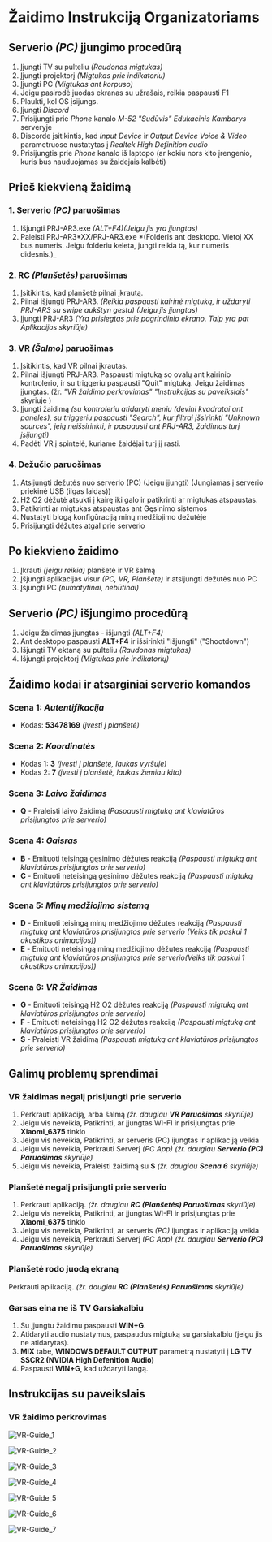 # Žaidimo Instrukciją Organizatoriams

## Serverio _(PC)_ įjungimo procedūrą

1. Įjungti TV su pulteliu _(Raudonas migtukas)_
2. Įjungti projektorį _(Migtukas prie indikatoriu)_
3. Įjungti PC _(Migtukas ant korpuso)_
4. Jeigu pasirodė juodas ekranas su užrašais, reikia paspausti F1
5. Plaukti, kol OS įsijungs.
6. Įjungti _Discord_
7. Prisijungti prie _Phone_ kanalo _M-52 "Sudūvis" Edukacinis Kambarys_ serveryje
8. Discorde įsitikintis, kad _Input Device_ ir _Output Device_ _Voice & Video_ parametruose nustatytas į _Realtek High Definition audio_
9. Prisijungtis prie _Phone_ kanalo iš laptopo (ar kokiu nors kito įrengenio, kuris bus nauduojamas su žaidejais kalbėti)

## Prieš kiekvieną žaidimą

### 1. Serverio _(PC)_ paruošimas

1. Išjungti PRJ-AR3.exe _(ALT+F4)(Jeigu jis yra įjungtas)_
2. Paleisti PRJ-AR3*XX/PRJ-AR3.exe *(Folderis ant desktopo. Vietoj XX bus numeris. Jeigu folderiu keleta, jungti reikia tą, kur numeris didesnis.)\_

### 2. RC _(Planšetės)_ paruošimas

1. Įsitikintis, kad planšetė pilnai įkrautą.
2. Pilnai išjungti PRJ-AR3. _(Reikia paspausti kairinė migtuką, ir uždaryti PRJ-AR3 su swipe aukštyn gestu) (Jeigu jis įjungtas)_
3. Įjungti PRJ-AR3 _(Yra prisiegtas prie pagrindinio ekrano. Taip yra pat Aplikacijos skyriūje)_

### 3. VR _(Šalmo)_ paruošimas

1. Įsitikintis, kad VR pilnai įkrautas.
2. Pilnai išjungti PRJ-AR3. Paspausti migtuką so ovalų ant kairinio kontrolerio, ir su triggeriu paspausti "Quit" migtuką. Jeigu žaidimas įjungtas. (žr. _"VR žaidimo perkrovimas" "Instrukcijas su paveikslais"_ skyriuje )
3. Įjungti žaidimą _(su kontroleriu atidaryti meniu (devini kvadratai ant paneles), su triggeriu paspausti "Search", kur filtrai įšsirinkti "Unknown sources", jeig neišsirinkti, ir paspausti ant PRJ-AR3, žaidimas turį įsijungti)_
4. Padėti VR į spintelė, kuriame žaidėjai turį jį rasti.

### 4. Dežučio paruošimas

1. Atsijungti dežutės nuo serverio (PC) (Jeigu įjungti) (Jungiamas į serverio priekinė USB (ilgas laidas))
2. H2 O2 dėžutė atsukti į kairę iki galo ir patikrinti ar migtukas atspaustas.
3. Patikrinti ar migtukas atspaustas ant Gęsinimo sistemos
4. Nustatyti blogą konfigūraciją minų medžiojimo dežutėje
5. Prisijungti dėžutes atgal prie serverio

## Po kiekvieno žaidimo

1. Įkrauti _(jeigu reikia)_ planšetė ir VR šalmą
2. Įšjungti aplikacijas visur _(PC, VR, Planšete)_ ir atsijungti dežutės nuo PC
3. Įšjungti PC _(numatytinai, nebūtinai)_

## Serverio _(PC)_ išjungimo procedūrą

1. Jeigu žaidimas įjungtas - išjungti _(ALT+F4)_
2. Ant desktopo paspausti **ALT+F4** ir išsirinkti "Išjungti" ("Shootdown")
3. Išjungti TV ektaną su pulteliu _(Raudonas migtukas)_
4. Išjungti projektorį _(Migtukas prie indikatorių)_

## Žaidimo kodai ir atsarginiai serverio komandos

### Scena 1: _Autentifikacija_

- Kodas: **53478169** _(įvesti į planšetė)_

### Scena 2: _Koordinatės_

- Kodas 1: **3** _(įvesti į planšetė, laukas vyršuje)_
- Kodas 2: **7** _(įvesti į planšetė, laukas žemiau kito)_

### Scena 3: _Laivo žaidimas_

- **Q** - Praleisti laivo žaidimą _(Paspausti migtuką ant klaviatūros prisijungtos prie serverio)_

### Scena 4: _Gaisras_

- **B** - Emituoti teisingą gęsinimo dėžutes reakciją _(Paspausti migtuką ant klaviatūros prisijungtos prie serverio)_
- **C** - Emituoti neteisingą gęsinimo dėžutes reakciją _(Paspausti migtuką ant klaviatūros prisijungtos prie serverio)_

### Scena 5: _Minų medžiojimo sistemą_

- **D** - Emituoti teisingą minų medžiojimo dėžutes reakciją _(Paspausti migtuką ant klaviatūros prisijungtos prie serverio (Veiks tik paskui 1 akustikos animacijos))_
- **E** - Emituoti neteisingą minų medžiojimo dėžutes reakciją _(Paspausti migtuką ant klaviatūros prisijungtos prie serverio(Veiks tik paskui 1 akustikos animacijos))_

### Scena 6: _VR Žaidimas_

- **G** - Emituoti teisingą H2 O2 dėžutes reakciją _(Paspausti migtuką ant klaviatūros prisijungtos prie serverio)_
- **F** - Emituoti neteisingą H2 O2 dėžutes reakciją _(Paspausti migtuką ant klaviatūros prisijungtos prie serverio)_
- **S** - Praleisti VR žaidimą _(Paspausti migtuką ant klaviatūros prisijungtos prie serverio)_

## Galimų problemų sprendimai

### VR žaidimas negalį prisijungti prie serverio

1. Perkrauti aplikaciją, arba šalmą _(žr. daugiau **VR Paruošimas** skyriūje)_
2. Jeigu vis neveikia, Patikrinti, ar įjungtas WI-FI ir prisijungtas prie **Xiaomi_6375** tinklo
3. Jeigu vis neveikia, Patikrinti, ar serveris (PC) ijungtas ir aplikaciją veikia
4. Jeigu vis neveikia, Perkrauti Serverį _(PC App)_ _(žr. daugiau **Serverio (PC) Paruošimas** skyriūje)_
5. Jeigu vis neveikia, Praleisti žaidimą su **S** _(žr. daugiau **Scena 6** skyriūje)_

### Planšetė negalį prisijungti prie serverio

1. Perkrauti aplikaciją. _(žr. daugiau **RC (Planšetės) Paruošimas** skyriūje)_
2. Jeigu vis neveikia, Patikrinti, ar įjungtas WI-FI ir prisijungtas prie **Xiaomi_6375** tinklo
3. Jeigu vis neveikia, Patikrinti, ar serveris _(PC)_ ijungtas ir aplikaciją veikia
4. Jeigu vis neveikia, Perkrauti Serverį _(PC App)_ _(žr. daugiau **Serverio (PC) Paruošimas** skyriūje)_

### Planšetė rodo juodą ekraną

Perkrauti aplikaciją. _(žr. daugiau **RC (Planšetės) Paruošimas** skyriūje)_

### Garsas eina ne iš TV Garsiakalbiu

1. Su įjungtu žaidimu paspausti **WIN+G**.
2. Atidaryti audio nustatymus, paspaudus migtuką su garsiakalbiu (jeigu jis ne atidarytas).
3. **MIX** tabe, **WINDOWS DEFAULT OUTPUT** parametrą nustatyti į **LG TV SSCR2 (NVIDIA High Defenition Audio)**
4. Paspausti **WIN+G**, kad uždaryti langą.

## Instrukcijas su paveikslais

### VR žaidimo perkrovimas

![VR-Guide_1](images/VR-Guide_1.jpg)

![VR-Guide_2](images/VR-Guide_2.png)

![VR-Guide_3](images/VR-Guide_3.png)

![VR-Guide_4](images/VR-Guide_4.png)

![VR-Guide_5](images/VR-Guide_5.png)

![VR-Guide_6](images/VR-Guide_6.png)

![VR-Guide_7](images/VR-Guide_7.png)
